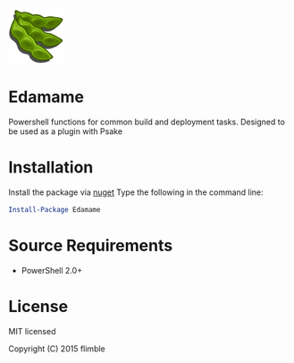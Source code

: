 ![Edamame Logo](https://github.com/flimble/edamame/raw/master/docs/logo/edamamelogo.png "Edamame") 

# Edamame 

Powershell functions for common build and deployment tasks. Designed to be used as a plugin with Psake

# Installation

Install the package via [nuget](https://www.nuget.org/packages/Edamame/) 
Type the following in the command line: 
```powershell
Install-Package Edamame
```

# Source Requirements
* PowerShell 2.0+
  
# License
MIT licensed

Copyright (C) 2015 flimble